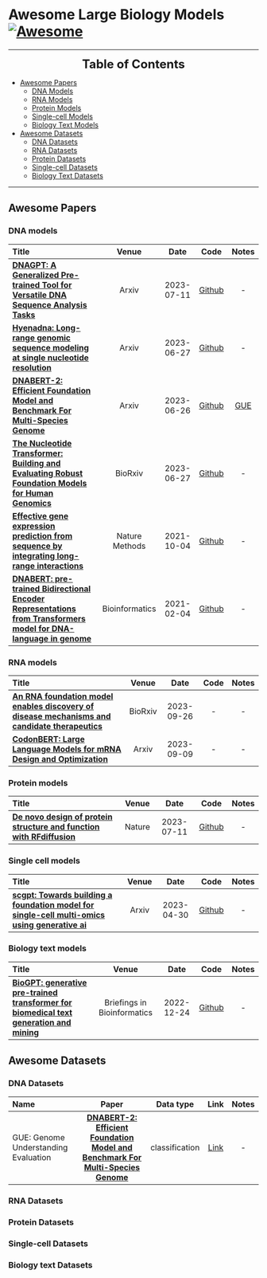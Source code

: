 # Awesome Large Biology Models [![Awesome](https://awesome.re/badge.svg)](https://awesome.re)

---

<font size=5><center><b> Table of Contents </b> </center></font>
- [Awesome Papers](#awesome-papers)
  - [DNA Models](#dna-models)
  - [RNA Models](#rna-models)
  - [Protein Models](#protein-models)
  - [Single-cell Models](#single-cell-models)
  - [Biology Text Models](#biology-text-models)
- [Awesome Datasets](#awesome-datasets)
  - [DNA Datasets](#dna-datasets)
  - [RNA Datasets](#rna-datasets)
  - [Protein Datasets](#protein-datasets)
  - [Single-cell Datasets](#single-cell-datasets)
  - [Biology Text Datasets](#biology-text-datasets)
---

## Awesome Papers

### DNA models
|  Title  |   Venue  |   Date   |   Code   |   Notes  |
|:--------|:--------:|:--------:|:--------:|:--------:|
| [**DNAGPT: A Generalized Pre-trained Tool for Versatile DNA Sequence Analysis Tasks**](https://arxiv.org/abs/2307.05628) <br>| Arxiv | 2023-07-11 | [Github](https://github.com/TencentAILabHealthcare/DNAGPT) | - |
| [**Hyenadna: Long-range genomic sequence modeling at single nucleotide resolution**](https://arxiv.org/pdf/2306.15794.pdf) <br>| Arxiv | 2023-06-27 | [Github](https://github.com/HazyResearch/hyena-dna) | - |
| [**DNABERT-2: Efficient Foundation Model and Benchmark For Multi-Species Genome**](https://arxiv.org/pdf/2306.15006) <br>| Arxiv | 2023-06-26 | [Github](https://github.com/Zhihan1996/DNABERT_2) | [GUE](https://drive.google.com/file/d/1GRtbzTe3UXYF1oW27ASNhYX3SZ16D7N2/view?usp=sharing) |
| [**The Nucleotide Transformer: Building and Evaluating Robust Foundation Models for Human Genomics**](https://www.biorxiv.org/content/biorxiv/early/2023/03/09/2023.01.11.523679.full.pdf) <br>| BioRxiv | 2023-06-27 | [Github](https://github.com/instadeepai/nucleotide-transformer) | - |
| [**Effective gene expression prediction from sequence by integrating long-range interactions**](https://www.nature.com/articles/s41592-021-01252-x) <br>| Nature Methods | 2021-10-04 | [Github](https://github.com/deepmind/deepmind-research/tree/master/enformer) | - |
| [**DNABERT: pre-trained Bidirectional Encoder Representations from Transformers model for DNA-language in genome**](https://academic.oup.com/bioinformatics/article/37/15/2112/6128680) <br>| Bioinformatics | 2021-02-04 | [Github](https://github.com/jerryji1993/DNABERT) | - |


### RNA models
|  Title  |   Venue  |   Date   |   Code   |   Notes  |
|:--------|:--------:|:--------:|:--------:|:--------:|
| [**An RNA foundation model enables discovery of disease mechanisms and candidate therapeutics**](https://www.biorxiv.org/content/10.1101/2023.09.20.558508v1.full.pdf) | BioRxiv | 2023-09-26 | - | - |
| [**CodonBERT: Large Language Models for mRNA Design and Optimization**](https://www.biorxiv.org/content/biorxiv/early/2023/09/12/2023.09.09.556981.full.pdf) | Arxiv | 2023-09-09 | - | - |


### Protein models
|  Title  |   Venue  |   Date   |   Code   |   Notes  |
|:--------|:--------:|:--------:|:--------:|:--------:|
| [**De novo design of protein structure and function with RFdiffusion**](https://academic.oup.com/bioinformatics/article/37/15/2112/6128680) | Nature | 2023-07-11 | [Github](https://github.com/RosettaCommons/RFdiffusion) | - |

### Single cell models
|  Title  |   Venue  |   Date   |   Code   |   Notes  |
|:--------|:--------:|:--------:|:--------:|:--------:|
| [**scgpt: Towards building a foundation model for single-cell multi-omics using generative ai**](https://www.biorxiv.org/content/biorxiv/early/2023/05/01/2023.04.30.538439.full.pdf) | Arxiv | 2023-04-30 | [Github](https://github.com/bowang-lab/scGPT) | - |

### Biology text models
|  Title  |   Venue  |   Date   |   Code   |   Notes  |
|:--------|:--------:|:--------:|:--------:|:--------:|
| [**BioGPT: generative pre-trained transformer for biomedical text generation and mining**](https://academic.oup.com/bib/article-abstract/23/6/bbac409/6713511) | Briefings in Bioinformatics | 2022-12-24 | [Github](https://github.com/microsoft/BioGPT) | - |


## Awesome Datasets

### DNA Datasets
|  Name   |   Paper  |   Data type   |   Link   |   Notes   |
|:--------|:--------:|:--------:|:--------:|:--------:|
| GUE: Genome Understanding Evaluation | [**DNABERT-2: Efficient Foundation Model and Benchmark For Multi-Species Genome**](https://arxiv.org/pdf/2306.15006) | classification | [Link](https://drive.google.com/file/d/1GRtbzTe3UXYF1oW27ASNhYX3SZ16D7N2/view?usp=sharing) | - |


### RNA Datasets

### Protein Datasets

### Single-cell Datasets

### Biology text Datasets
